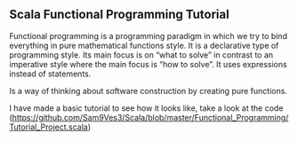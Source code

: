 ## Scala Functional Programming Tutorial ##


Functional programming is a programming paradigm in which we try to bind 
everything in pure mathematical functions style. It is a declarative type 
of programming style. Its main focus is on “what to solve” in contrast to 
an imperative style where the main focus is “how to solve”. It uses expressions
instead of statements.

Is a way of thinking about software construction by creating pure functions.

I have made a basic tutorial to see how it looks like, take a look at the code
(https://github.com/Sam9Ves3/Scala/blob/master/Functional_Programming/Tutorial_Project.scala)
